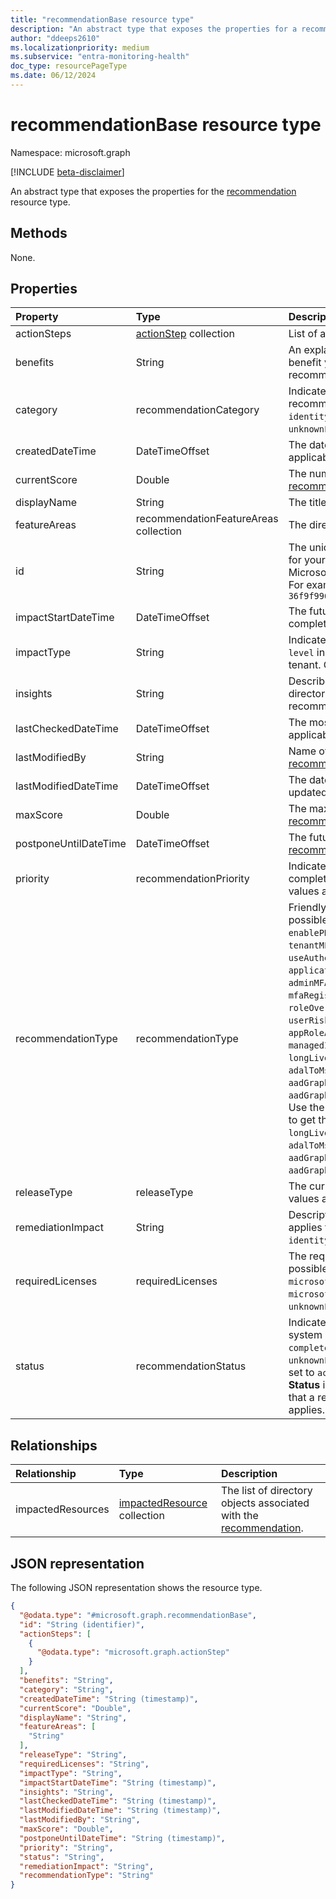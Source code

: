 ```yaml
---
title: "recommendationBase resource type"
description: "An abstract type that exposes the properties for a recommendation. "
author: "ddeeps2610"
ms.localizationpriority: medium
ms.subservice: "entra-monitoring-health"
doc_type: resourcePageType
ms.date: 06/12/2024
---
```


# recommendationBase resource type

Namespace: microsoft.graph

[!INCLUDE [beta-disclaimer](../../includes/beta-disclaimer.md)]

An abstract type that exposes the properties for the [recommendation](../resources/recommendation.md) resource type.

## Methods
None.

## Properties
|Property|Type|Description|
|:---|:---|:---|
|actionSteps|[actionStep](../resources/actionstep.md) collection|List of actions to take to complete a [recommendation](../resources/recommendation.md).|
|benefits|String|An explanation of why [completing the recommendation](../api/recommendation-complete.md) will benefit you. Corresponds to the *Value* section of a recommendation shown in the Microsoft Entra admin center.|
|category|recommendationCategory|Indicates the category of intelligent guidance that the recommendation falls under. The possible values are: `identityBestPractice`, `identitySecureScore`, `unknownFutureValue`. |
|createdDateTime|DateTimeOffset|The date and time when the [recommendation](../resources/recommendation.md) was detected as applicable to your directory.|
|currentScore|Double|The number of points the tenant has attained. Only applies to [recommendations](../resources/recommendation.md) with **category** set to `identitySecureScore`.|
|displayName|String|The title of the [recommendation](../resources/recommendation.md).|
|featureAreas|recommendationFeatureAreas collection|The directory feature that the [recommendation](../resources/recommendation.md) is related to. |
|id|String|The unique identifier for the [recommendation](../resources/recommendation.md) object generated for your tenant. This is a concatenation of your tenant ID and a Microsoft Entra ID-assigned nickname for the recommendation. For example, `7918d4b5-0442-4a97-be2d-36f9f9962ece_Microsoft.Identity.IAM.Insights.ThirdPartyApps`|
|impactStartDateTime|DateTimeOffset|The future date and time when a [recommendation](../resources/recommendation.md) should be completed.|
|impactType|String|    Indicates the scope of impact of a recommendation. `Tenant level` indicates that the recommendation impacts the whole tenant. Other possible values include `users`, `applications`.|
|insights|String|Describes why a recommendation uniquely applies to your directory. Corresponds to the *Description* section of a recommendation shown in the Microsoft Entra admin center.|
|lastCheckedDateTime|DateTimeOffset|The most recent date and time a [recommendation](../resources/recommendation.md) was deemed applicable to your directory.|
|lastModifiedBy|String|Name of the user who last updated the **status** of the [recommendation](../resources/recommendation.md).|
|lastModifiedDateTime|DateTimeOffset|    The date and time the **status** of a [recommendation](../resources/recommendation.md) was last updated.|
|maxScore|Double|The maximum number of points attainable. Only applies to [recommendations](../resources/recommendation.md) with **category** set to `identitySecureScore`.|
|postponeUntilDateTime|DateTimeOffset|The future date and time when the **status** of a postponed [recommendation](../resources/recommendation.md) will be `active` again.|
|priority|recommendationPriority|Indicates the time sensitivity for a [recommendation](../resources/recommendation.md) to be completed. Microsoft auto assigns this value. The possible values are: `low`, `medium`, `high`. |
|recommendationType|recommendationType|Friendly shortname to identify the [recommendation](../resources/recommendation.md). The possible values are: `adfsAppsMigration`, `enableDesktopSSO`, `enablePHS`, `enableProvisioning`, `switchFromPerUserMFA`, `tenantMFA`, `thirdPartyApps`, `turnOffPerUserMFA`, `useAuthenticatorApp`, `useMyApps`, `staleApps`, `staleAppCreds`, `applicationCredentialExpiry`, `servicePrincipalKeyExpiry`, `adminMFAV2`, `blockLegacyAuthentication`, `integratedApps`, `mfaRegistrationV2`, `pwagePolicyNew`, `passwordHashSync`, `oneAdmin`, `roleOverlap`, `selfServicePasswordReset`, `signinRiskPolicy`, `userRiskPolicy`, `verifyAppPublisher`, `privateLinkForAAD`, `appRoleAssignmentsGroups`, `appRoleAssignmentsUsers`, `managedIdentity`, `overprivilegedApps`, `unknownFutureValue`, `longLivedCredentials`, `aadConnectDeprecated`, `adalToMsalMigration`, `ownerlessApps`, `inactiveGuests`, `aadGraphDeprecationApplication`, `aadGraphDeprecationServicePrincipal`, `mfaServerDeprecation`. Use the `Prefer: include-unknown-enum-members` request header to get the following value(s) in this [evolvable enum](/graph/best-practices-concept#handling-future-members-in-evolvable-enumerations): `longLivedCredentials` , `aadConnectDeprecated` , `adalToMsalMigration` , `ownerlessApps` , `inactiveGuests` , `aadGraphDeprecationApplication` , `aadGraphDeprecationServicePrincipal` , `mfaServerDeprecation`. |
|releaseType|releaseType|The current release type of the recommendation. The possible values are: `preview`, `generallyAvailable`, `unknownFutureValue`. |
|remediationImpact|String|Description of the impact on users of the remediation. Only applies to [recommendations](../resources/recommendation.md) with **category** set to `identitySecureScore`.|
|requiredLicenses|requiredLicenses|The required licenses to view the recommendation. The possible values are: `notApplicable`, `microsoftEntraIdFree`, `microsoftEntraIdP1`, `microsoftEntraIdP2`, `microsoftEntraIdGovernance`, `microsoftEntraWorkloadId`, `unknownFutureValue`.|
|status|recommendationStatus|    Indicates the status of the [recommendation](../resources/recommendation.md) based on user or system action. The possible values are: `active`, `completedBySystem`, `completedByUser`, `dismissed`, `postponed`, `unknownFutureValue`. By default, a recommendation's **status** is set to `active` when the recommendation is first generated. **Status** is set to `completedBySystem` when our service detects that a recommendation which was previously active no longer applies. |

## Relationships
|Relationship|Type|Description|
|:---|:---|:---|
|impactedResources|[impactedResource](../resources/impactedresource.md) collection|The list of directory objects associated with the [recommendation](../resources/recommendation.md). |

## JSON representation
The following JSON representation shows the resource type.
<!-- {
  "blockType": "resource",
  "keyProperty": "id",
  "@odata.type": "microsoft.graph.recommendationBase",
  "openType": false
}
-->
``` json
{
  "@odata.type": "#microsoft.graph.recommendationBase",
  "id": "String (identifier)",
  "actionSteps": [
    {
      "@odata.type": "microsoft.graph.actionStep"
    }
  ],
  "benefits": "String",
  "category": "String",
  "createdDateTime": "String (timestamp)",
  "currentScore": "Double",
  "displayName": "String",
  "featureAreas": [
    "String"
  ],
  "releaseType": "String",
  "requiredLicenses": "String",
  "impactType": "String",
  "impactStartDateTime": "String (timestamp)",
  "insights": "String",
  "lastCheckedDateTime": "String (timestamp)",
  "lastModifiedDateTime": "String (timestamp)",
  "lastModifiedBy": "String",
  "maxScore": "Double",
  "postponeUntilDateTime": "String (timestamp)",
  "priority": "String",
  "status": "String",
  "remediationImpact": "String",
  "recommendationType": "String"
}
```
